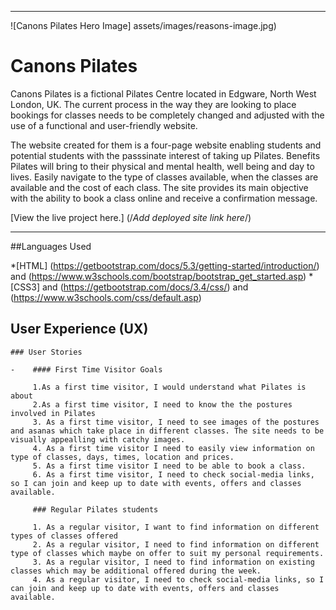 
- - - 
![Canons Pilates Hero Image] assets/images/reasons-image.jpg)

# Canons Pilates

Canons Pilates is a fictional Pilates Centre located in Edgware, North West London, UK. The current process in the way they are looking to place bookings for classes needs to be completely changed and adjusted with the use of a functional and user-friendly website.

The website created for them is a four-page website enabling students and potential students with the passsinate interest of taking up Pilates. Benefits Pilates will bring to their physical and mental health, well being and day to lives. Easily navigate to the type of classes available, when the classes are available and the cost of each class. The site provides its main objective with the ability to book a class online and receive a confirmation message.

[View the live project here.] (/*Add deployed site link here*/)
- - - 
##Languages Used

*[HTML] (https://getbootstrap.com/docs/5.3/getting-started/introduction/) and (https://www.w3schools.com/bootstrap/bootstrap_get_started.asp)
*[CSS3] and (https://getbootstrap.com/docs/3.4/css/) and (https://www.w3schools.com/css/default.asp)

## User Experience (UX)

    ### User Stories

    -    #### First Time Visitor Goals

         1.As a first time visitor, I would understand what Pilates is about
         2.As a first time visitor, I need to know the the postures involved in Pilates
         3. As a first time visitor, I need to see images of the postures and asanas which take place in different classes. The site needs to be visually appealling with catchy images.
         4. As a first time visitor I need to easily view information on type of classes, days, times, location and prices.
         5. As a first time visitor I need to be able to book a class.
         6. As a first time visitor, I need to check social-media links, so I can join and keep up to date with events, offers and classes available.

         ### Regular Pilates students

         1. As a regular visitor, I want to find information on different types of classes offered
         2. As a regular visitor, I need to find information on different type of classes which maybe on offer to suit my personal requirements.
         3. As a regular visitor, I need to find information on existing classes which may be additional offered during the week.
         4. As a regular visitor, I need to check social-media links, so I can join and keep up to date with events, offers and classes available.
